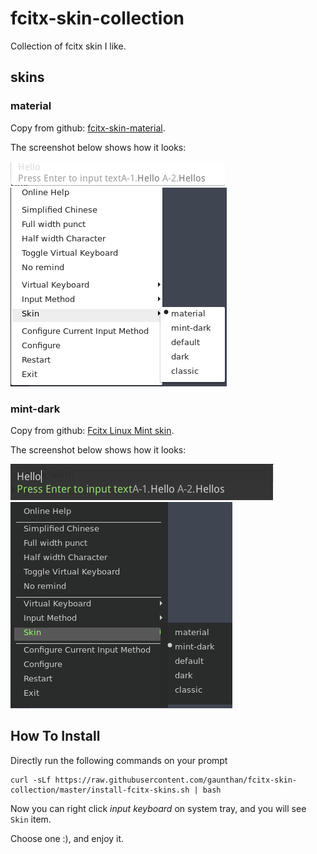 # fcitx-skin-collection
Collection of fcitx skin I like.

## skins
### material
Copy from github: [fcitx-skin-material](https://github.com/ootaharuki99/fcitx-skin-material).

The screenshot below shows how it looks:

![](screenshots/material-inputdialog.png)
![](screenshots/material-panel.png)

### mint-dark
Copy from github: [Fcitx Linux Mint skin](https://github.com/fu-sen/fcitx-mint-skin.git).

The screenshot below shows how it looks:

![](screenshots/mint-dark-inputdialog.png)
![](screenshots/mint-dark-panel.png)

## How To Install
Directly run the following commands on your prompt

	curl -sLf https://raw.githubusercontent.com/gaunthan/fcitx-skin-collection/master/install-fcitx-skins.sh | bash

Now you can right click *input keyboard* on system tray, and you will see `Skin` item.

Choose one :), and enjoy it.
